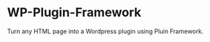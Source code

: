 WP-Plugin-Framework
===================

Turn any HTML page into a Wordpress plugin using Pluin Framework.
